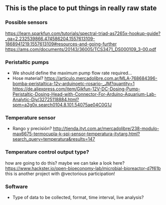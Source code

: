 ## This is the place to put things in really raw state

### Possible sensors  
https://learn.sparkfun.com/tutorials/spectral-triad-as7265x-hookup-guide?_ga=2.232539866.474586204.1557613109-1868941219.1557613109#resources-and-going-further  
 https://ams.com/documents/20143/36005/TCS3471_DS000109_3-00.pdf

### Peristaltic pumps
- We should define the maximum pump flow rate required...
- Hose material?
https://articulo.mercadolibre.com.ar/MLA-768684396-bomba-peristaltica-12v-arduinoetc-rosario-_JM?quantity=1  
https://de.aliexpress.com/item/Gikfun-12V-DC-Dosing-Pump-Peristaltic-Dosing-Head-with-Connector-For-Arduino-Aquarium-Lab-Analytic-Diy/32725118884.html?spm=a2g0x.search0104.8.101.54075ae04C0G1J  


### Temperature sensor
- Rango y precisión?
http://tienda.ityt.com.ar/mercadolibre/238-modulo-max6675-termocupla-k-spi-sensor-temperatura-itytarg.html?search_query=temperatura&results=147

### Temperature control output type?
how are going to do this? maybe we can take a look here?  https://www.hackster.io/open-bioeconomy-lab/microbial-bioreactor-d7f61b this is another project with @vectorious participation! 

### Software
- Type of data to be collected, format, time interval, live analysis?
